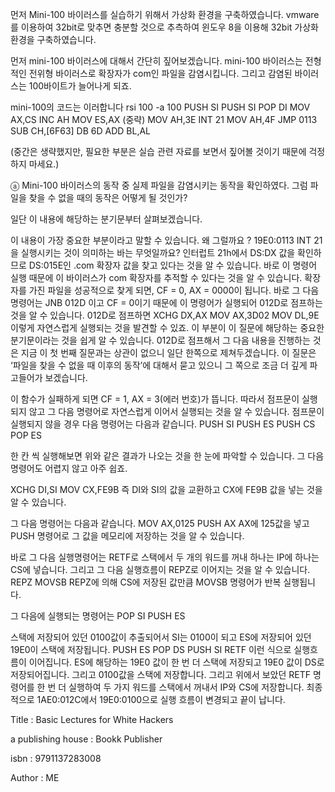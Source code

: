 먼저 Mini-100 바이러스를 실습하기 위해서 가상화 환경을 구축하였습니다. vmware를 이용하여 32bit로 맞추면 충분할 것으로 추측하여 윈도우 8을 이용해 32bit 가상화 환경을 구축하였습니다.

먼저 mini-100 바이러스에 대해서 간단히 짚어보겠습니다. mini-100 바이러스는 전형적인 전위형 바이러스로 확장자가 com인 파일을 감염시킵니다. 그리고 감염된 바이러스는 100바이트가 늘어나게 되죠.

mini-100의 코드는 이러합니다 rsi 100 -a 100 PUSH SI PUSH SI POP DI MOV AX,CS INC AH MOV ES,AX (중략) MOV AH,3E INT 21 MOV AH,4F JMP 0113 SUB CH,[6F63] DB 6D ADD BL,AL

(중간은 생략했지만, 필요한 부분은 실습 관련 자료를 보면서 짚어볼 것이기 때문에 걱정하지 마세요.)

ⓐ Mini-100 바이러스의 동작 중 실제 파일을 감염시키는 동작을 확인하였다. 그럼 파일을 찾을 수 없을 때의 동작은 어떻게 될 것인가?

일단 이 내용에 해당하는 분기문부터 살펴보겠습니다.

이 내용이 가장 중요한 부분이라고 말할 수 있습니다. 왜 그럴까요 ? 19E0:0113 INT 21을 실행시키는 것이 의미하는 바는 무엇일까요? 인터럽트 21h에서 DS:DX 값을 확인하므로 DS:015E인 .com 확장자 값을 찾고 있다는 것을 알 수 있습니다. 바로 이 명령어 실행 때문에 이 바이러스가 com 확장자를 추적할 수 있다는 것을 알 수 있습니다. 확장자를 가진 파일을 성공적으로 찾게 되면, CF = 0, AX = 0000이 됩니다.
바로 그 다음 명령어는 JNB 012D 이고 CF = 0이기 때문에 이 명령어가 실행되어 012D로 점프하는 것을 알 수 있습니다.
012D로 점프하면 XCHG DX,AX MOV AX,3D02 MOV DL,9E 이렇게 자연스럽게 실행되는 것을 발견할 수 있죠. 이 부분이 이 질문에 해당하는 중요한 분기문이라는 것을 쉽게 알 수 있습니다. 012D로 점프해서 그 다음 내용을 진행하는 것은 지금 이 첫 번째 질문과는 상관이 없으니 일단 한쪽으로 제쳐두겠습니다. 이 질문은 ‘파일을 찾을 수 없을 때 이후의 동작’에 대해서 묻고 있으니 그 쪽으로 조금 더 깊게 파고들어가 보겠습니다.

이 함수가 실패하게 되면 CF = 1, AX = 3(에러 번호)가 뜹니다. 따라서 점프문이 실행되지 않고 그 다음 명령어로 자연스럽게 이어서 실행되는 것을 알 수 있습니다. 점프문이 실행되지 않을 경우 다음 명령어는 다음과 같습니다. PUSH SI PUSH ES PUSH CS POP ES

한 칸 씩 실행해보면 위와 같은 결과가 나오는 것을 한 눈에 파악할 수 있습니다. 그 다음 명령어도 어렵지 않고 아주 쉽죠.

XCHG DI,SI MOV CX,FE9B 즉 DI와 SI의 값을 교환하고 CX에 FE9B 값을 넣는 것을 알 수 있습니다.

그 다음 명령어는 다음과 같습니다.
MOV AX,0125 PUSH AX
AX에 125값을 넣고 PUSH 명령어로 그 값을 메모리에 저장하는 것을 알 수 있습니다.

바로 그 다음 실행명령어는 RETF로 스택에서 두 개의 워드를 꺼내 하나는 IP에 하나는 CS에 넣습니다. 그리고 그 다음 실행흐름이 REPZ로 이어지는 것을 알 수 있습니다. REPZ MOVSB REPZ에 의해 CS에 저장된 값만큼 MOVSB 명령어가 반복 실행됩니다.

그 다음에 실행되는 명령어는 POP SI PUSH ES

스택에 저장되어 있던 0100값이 추출되어서 SI는 0100이 되고 ES에 저장되어 있던 19E0이 스택에 저장됩니다. PUSH ES POP DS PUSH SI RETF 이런 식으로 실행흐름이 이어집니다. ES에 해당하는 19E0 값이 한 번 더 스택에 저장되고 19E0 값이 DS로 저장되어집니다. 그리고 0100값을 스택에 저장합니다. 그리고 위에서 보았던 RETF 명령어를 한 번 더 실행하여 두 가지 워드를 스택에서 꺼내서 IP와 CS에 저장합니다. 최종적으로 1AE0:012C에서 19E0:0100으로 실행 흐름이 변경되고 끝이 납니다.

Title : Basic Lectures for White Hackers

a publishing house : Bookk Publisher

isbn : 9791137283008

Author : ME
